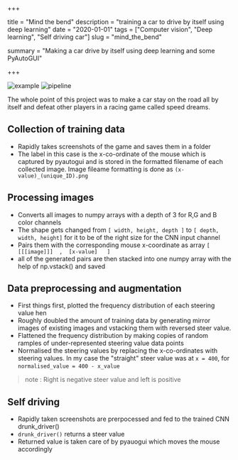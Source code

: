 +++


title = "Mind the bend"
description = "training a car to drive by itself using deep learning"
date = "2020-01-01"
tags = ["Computer vision", "Deep learning", "Self driving car"]
slug = "mind_the_bend"

summary = "Making a car drive by itself using deep learning and some PyAutoGUI"


+++


![example](/post/images/example.gif)
![pipeline](/post/images/pipeline.png)

The whole point of this project was to make a car stay on the road all by itself and defeat other players in a racing game called speed dreams.

## Collection of training data

* Rapidly takes screenshots of the game and saves them in a folder
* The label in this case is the x-co-ordinate of the mouse which is captured by pyautogui and is stored in the formatted filename of each collected image. Image fileame formatting is done as  ```(x-value)_(unique_ID).png```

## Processing images

* Converts all images to numpy arrays with a depth of 3 for R,G and B color channels 
* The shape gets changed from  ```[ width, height, depth ]``` to ```[ depth, width, height]``` for it to be of the right size for the CNN input channel
* Pairs them with the corresponding mouse x-coordinate as array ```[  [[[image]]]  ,  [x-value]   ]```
* all of the generated pairs are then stacked into one numpy array with the help of np.vstack() and saved 

## Data preprocessing and augmentation

* First things first, plotted the frequency distribution of each steering value hen
* Roughly doubled the amount of training data by generating mirror images of existing images and vstacking them with reversed steer value.
* Flattened the frequency distribution by making copies of random ramples of under-represented steering value data points
* Normalised the steering values by replacing the x-co-ordinates with steering values. In my case the "straight" steer value was at ```x = 400```, for ```normalised_value = 400 - x_value```

> note :  Right is negative steer value and left is positive

## Self driving

* Rapidly taken screenshots are prerpocessed and fed to the trained CNN drunk_driver()
* ```drunk_driver()``` returns a steer value
* Returned value is taken care  of by pyauogui which moves the mouse accordingly
